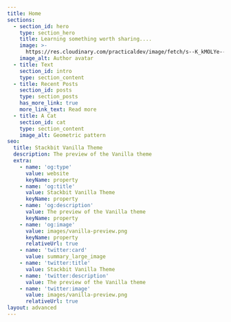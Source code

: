 ```yaml
---
title: Home
sections:
  - section_id: hero
    type: section_hero
    title: Learning something worth sharing....
    image: >-
      https://res.cloudinary.com/practicaldev/image/fetch/s--K_kMOLYe--/c_fill,f_auto,fl_progressive,h_320,q_auto,w_320/https://dev-to-uploads.s3.amazonaws.com/uploads/user/profile_image/419056/462b1794-0cb4-4ae6-8bd4-8577be4f295e.jpeg
    image_alt: Author avatar
  - title: Text
    section_id: intro
    type: section_content
  - title: Recent Posts
    section_id: posts
    type: section_posts
    has_more_link: true
    more_link_text: Read more
  - title: A Cat
    section_id: cat
    type: section_content
    image_alt: Geometric pattern
seo:
  title: Stackbit Vanilla Theme
  description: The preview of the Vanilla theme
  extra:
    - name: 'og:type'
      value: website
      keyName: property
    - name: 'og:title'
      value: Stackbit Vanilla Theme
      keyName: property
    - name: 'og:description'
      value: The preview of the Vanilla theme
      keyName: property
    - name: 'og:image'
      value: images/vanilla-preview.png
      keyName: property
      relativeUrl: true
    - name: 'twitter:card'
      value: summary_large_image
    - name: 'twitter:title'
      value: Stackbit Vanilla Theme
    - name: 'twitter:description'
      value: The preview of the Vanilla theme
    - name: 'twitter:image'
      value: images/vanilla-preview.png
      relativeUrl: true
layout: advanced
---
```

